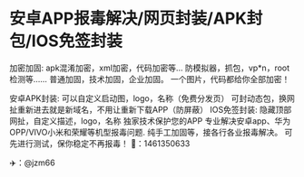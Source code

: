 # 安卓APP报毒解决/网页封装/APK封包/IOS免签封装
加密加固:
apk混淆加密，xml加密，代码加密等…
防模拟器，抓包，vp*n，root检测等……
普通加固，技术加固，企业加固。
一个图片，代码都给你全部加密！

安卓APK封装:
可以自定义启动图，logo，名称（免费分发页）
可封动态包，换网扯重新进去就是新域名，不用让重新下载APP（防屏蔽）
IOS免签封装:
隐藏顶部网扯，自定义描述，logo，名称
独家技术保护您的APP
专业解决安卓app、华为OPP/VIVO小米和荣耀等机型报毒问题.
纯手工加固等，接各行各业报毒解决。
可先进行测试，保你稳定不再报毒！
🐧：1461350633 

✈️：@jzm66
